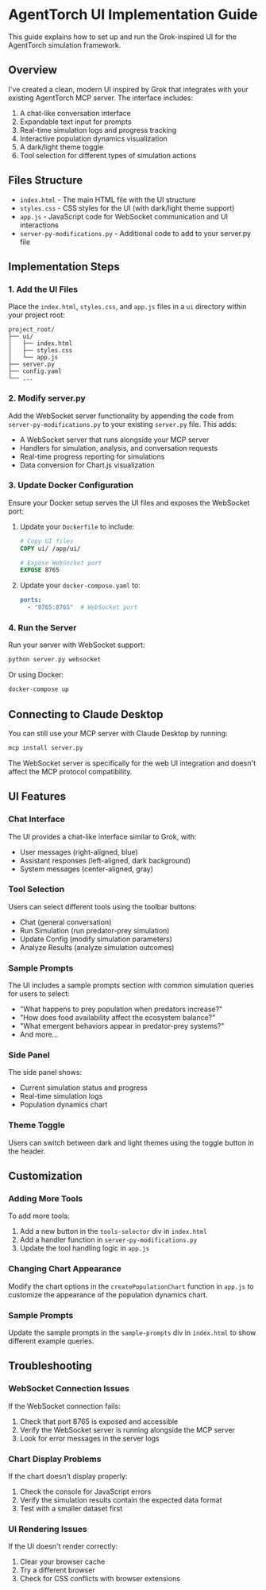 # AgentTorch UI Implementation Guide

This guide explains how to set up and run the Grok-inspired UI for the AgentTorch simulation framework.

## Overview

I've created a clean, modern UI inspired by Grok that integrates with your existing AgentTorch MCP server. The interface includes:

1. A chat-like conversation interface
2. Expandable text input for prompts
3. Real-time simulation logs and progress tracking
4. Interactive population dynamics visualization
5. A dark/light theme toggle
6. Tool selection for different types of simulation actions

## Files Structure

- `index.html` - The main HTML file with the UI structure
- `styles.css` - CSS styles for the UI (with dark/light theme support)
- `app.js` - JavaScript code for WebSocket communication and UI interactions
- `server-py-modifications.py` - Additional code to add to your server.py file

## Implementation Steps

### 1. Add the UI Files

Place the `index.html`, `styles.css`, and `app.js` files in a `ui` directory within your project root:

```
project_root/
├── ui/
│   ├── index.html
│   ├── styles.css
│   └── app.js
├── server.py
├── config.yaml
└── ...
```

### 2. Modify server.py

Add the WebSocket server functionality by appending the code from `server-py-modifications.py` to your existing `server.py` file. This adds:

- A WebSocket server that runs alongside your MCP server
- Handlers for simulation, analysis, and conversation requests
- Real-time progress reporting for simulations
- Data conversion for Chart.js visualization

### 3. Update Docker Configuration

Ensure your Docker setup serves the UI files and exposes the WebSocket port:

1. Update your `Dockerfile` to include:
   ```dockerfile
   # Copy UI files
   COPY ui/ /app/ui/
   
   # Expose WebSocket port
   EXPOSE 8765
   ```

2. Update your `docker-compose.yaml` to:
   ```yaml
   ports:
     - "8765:8765"  # WebSocket port
   ```

### 4. Run the Server

Run your server with WebSocket support:

```bash
python server.py websocket
```

Or using Docker:

```bash
docker-compose up
```

## Connecting to Claude Desktop

You can still use your MCP server with Claude Desktop by running:

```bash
mcp install server.py
```

The WebSocket server is specifically for the web UI integration and doesn't affect the MCP protocol compatibility.

## UI Features

### Chat Interface

The UI provides a chat-like interface similar to Grok, with:
- User messages (right-aligned, blue)
- Assistant responses (left-aligned, dark background)
- System messages (center-aligned, gray)

### Tool Selection

Users can select different tools using the toolbar buttons:
- Chat (general conversation)
- Run Simulation (run predator-prey simulation)
- Update Config (modify simulation parameters)
- Analyze Results (analyze simulation outcomes)

### Sample Prompts

The UI includes a sample prompts section with common simulation queries for users to select:
- "What happens to prey population when predators increase?"
- "How does food availability affect the ecosystem balance?"
- "What emergent behaviors appear in predator-prey systems?"
- And more...

### Side Panel

The side panel shows:
- Current simulation status and progress
- Real-time simulation logs
- Population dynamics chart

### Theme Toggle

Users can switch between dark and light themes using the toggle button in the header.

## Customization

### Adding More Tools

To add more tools:

1. Add a new button in the `tools-selector` div in `index.html`
2. Add a handler function in `server-py-modifications.py`
3. Update the tool handling logic in `app.js`

### Changing Chart Appearance

Modify the chart options in the `createPopulationChart` function in `app.js` to customize the appearance of the population dynamics chart.

### Sample Prompts

Update the sample prompts in the `sample-prompts` div in `index.html` to show different example queries.

## Troubleshooting

### WebSocket Connection Issues

If the WebSocket connection fails:
1. Check that port 8765 is exposed and accessible
2. Verify the WebSocket server is running alongside the MCP server
3. Look for error messages in the server logs

### Chart Display Problems

If the chart doesn't display properly:
1. Check the console for JavaScript errors
2. Verify the simulation results contain the expected data format
3. Test with a smaller dataset first

### UI Rendering Issues

If the UI doesn't render correctly:
1. Clear your browser cache
2. Try a different browser
3. Check for CSS conflicts with browser extensions